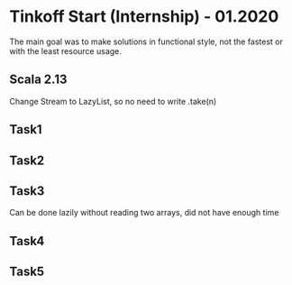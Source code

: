# Tinkoff Start (Internship) - 01.2020

The main goal was to make solutions in functional style, not the fastest or with the least resource usage.

## Scala 2.13
Change Stream to LazyList, so no need to write .take(n)

## Task1

## Task2

## Task3
Can be done lazily without reading two arrays, did not have enough time

## Task4

## Task5